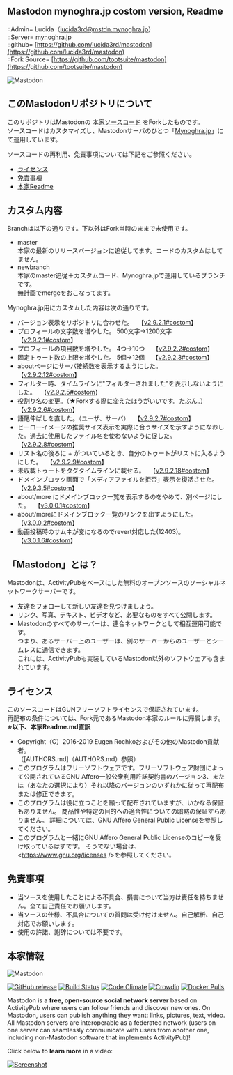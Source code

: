 ## Mastodon mynoghra.jp costom version, Readme
::Admin= Lucida（lucida3rd@mstdn.mynoghra.jp）  
::Server= [mynoghra.jp](https://mstdn.mynoghra.jp/)  
::github= [https://github.com/lucida3rd/mastodon](https://github.com/lucida3rd/mastodon)  
::Fork Source= [https://github.com/tootsuite/mastodon](https://github.com/tootsuite/mastodon)  
  
![Mastodon](https://media.mynoghra.jp/mstdn-backet/web_pocket/mynoghra_mastodon_bnr.jpg)



## このMastodonリポジトリについて
このリポジトリはMastodonの [本家ソースコード](https://github.com/tootsuite/mastodon) をForkしたものです。  
ソースコードはカスタマイズし、Mastodonサーバのひとつ「[Mynoghra.jp](https://mstdn.mynoghra.jp/)」にて運用しています。  
  
ソースコードの再利用、免責事項については下記をご参照ください。  
* [ライセンス](#iLicence)
* [免責事項](#iDisclaimer)
* [本家Readme](https://github.com/tootsuite/mastodon/blob/master/README.md)



## カスタム内容
Branchは以下の通りです。下以外はFork当時のままで未使用です。  
* master  
  本家の最新のリリースバージョンに追従してます。コードのカスタムはしてません。  
* newbranch  
  本家のmaster追従＋カスタムコード、Mynoghra.jpで運用しているブランチです。  
  無計画でmergeをおこなってます。  

Mynoghra.jp用にカスタムした内容は次の通りです。

* バージョン表示をリポジトリに合わせた。　
  【[v2.9.2.1#costom](https://github.com/lucida3rd/mastodon/commit/8c049e58150985eb8fe748cd17e0b35913a8a863)】
* プロフィールの文字数を増やした。 500文字→1200文字　
  【[v2.9.2.1#costom](https://github.com/lucida3rd/mastodon/commit/8c049e58150985eb8fe748cd17e0b35913a8a863)】
* プロフィールの項目数を増やした。 4つ→10つ　
  【[v2.9.2.2#costom](https://github.com/lucida3rd/mastodon/commit/dd38301fe5843a0bfb8a1a1a338e8dbb61b526a7)】
* 固定トゥート数の上限を増やした。 5個→12個　
  【[v2.9.2.3#costom](https://github.com/lucida3rd/mastodon/commit/9bb99b66eb8a98c3870440b10fb72c1979ce7eae)】
* aboutページにサーバ接続数を表示するようにした。　
  【[v2.9.2.12#costom](https://github.com/lucida3rd/mastodon/commit/5b4508b74d12afc1da9eb8ba43056e11451cfa34)】
* フィルター時、タイムラインに"フィルターされました"を表示しないようにした。　
  【[v2.9.2.5#costom](https://github.com/lucida3rd/mastodon/commit/a7ea0307724f02bf5789b583b557cc72b5742536)】
* 役割り名の変更。（★Forkする際に変えたほうがいいです。たぶん。）　
  【[v2.9.2.6#costom](https://github.com/lucida3rd/mastodon/commit/f0385d123f34d2e931557d5300cd1c9573dacff4)】
* 語尾伸ばしを直した。（ユーザ、サーバ）　
  【[v2.9.2.7#costom](https://github.com/lucida3rd/mastodon/commit/ef64fbec2a14a98983dc1b1efe55e6dc57e3e93b)】
* ヒーローイメージの推奨サイズ表示を実際に合うサイズを示すようになおした。過去に使用したファイル名を使わないように促した。　
  【[v2.9.2.8#costom](https://github.com/lucida3rd/mastodon/commit/8c5ec0e861a5610d7925b596e6182d58cf9a827e)】
* リスト名の後ろに + がついているとき、自分のトゥートがリストに入るようにした。　
  【[v2.9.2.9#costom](https://github.com/lucida3rd/mastodon/commit/d0c9d2340d271c436d8eec2eb9b07baf955999c2)】
* 未収載トゥートをタグタイムラインに載せる。　
  【[v2.9.2.18#costom](https://github.com/lucida3rd/mastodon/commit/585723f69d4724ca65813e784883a382ea4ab39c)】
* ドメインブロック画面で「メディアファイルを拒否」表示を復活させた。　
  【[v2.9.3.5#costom](https://github.com/lucida3rd/mastodon/commit/2884d927058e088dfee4c874997019497e921833)】
* about/more にドメインブロック一覧を表示するのをやめて、別ページにした。　
  【[v3.0.0.1#costom](https://github.com/lucida3rd/mastodon/commit/ce59361bf7c9cff7ae130f52d403c4b0d0459504)】
* about/moreにドメインブロック一覧のリンクを出すようにした。　
  【[v3.0.0.2#costom](https://github.com/lucida3rd/mastodon/commit/d4575fc2abf4e89a04d51597ba72f1e82ea7e803)】
* 動画投稿時のサムネが変になるのでrevert対応した(12403)。　
  【[v3.0.1.6#costom](https://github.com/lucida3rd/mastodon/commit/2e636238f695bda5f225ffe55292278b506962c3)】





<a id="iWhatsMastodon"></a>
## 「Mastodon」とは？
Mastodonは、ActivityPubをベースにした無料のオープンソースのソーシャルネットワークサーバーです。  
* 友達をフォローして新しい友達を見つけましょう。
* リンク、写真、テキスト、ビデオなど、必要なものをすべて公開します。
* Mastodonのすべてのサーバーは、連合ネットワークとして相互運用可能です。  
  つまり、あるサーバー上のユーザーは、別のサーバーからのユーザーとシームレスに通信できます。  
  これには、ActivityPubも実装しているMastodon以外のソフトウェアも含まれています。  



<a id="iLicence"></a>
## ライセンス
このソースコードはGUNフリーソフトライセンスで保証されています。  
再配布の条件については、Fork元であるMastodon本家のルールに帰属します。  
**※以下、本家Readme.md直訳**  
  
* Copyright（C）2016-2019 Eugen Rochkoおよびその他のMastodon貢献者。  
  （[AUTHORS.md]（AUTHORS.md）参照）
* このプログラムはフリーソフトウェアです。フリーソフトウェア財団によって公開されているGNU Affero一般公衆利用許諾契約書のバージョン3、または（あなたの選択により）それ以降のバージョンのいずれかに従って再配布または修正できます。  
* このプログラムは役に立つことを願って配布されていますが、いかなる保証もありません。 商品性や特定の目的への適合性についての暗黙の保証すらありません。 詳細については、GNU Affero General Public Licenseを参照してください。  
* このプログラムと一緒にGNU Affero General Public Licenseのコピーを受け取っているはずです。 そうでない場合は、<https://www.gnu.org/licenses />を参照してください。  



<a id="iDisclaimer"></a>
## 免責事項
* 当ソースを使用したことによる不具合、損害について当方は責任を持ちません。全て自己責任でお願いします。
* 当ソースの仕様、不具合についての質問は受け付けません。自己解析、自己対応でお願いします。
* 使用の許諾、謝辞については不要です。



<a id="iSupport"></a>
## 本家情報
![Mastodon](https://i.imgur.com/NhZc40l.png)

[![GitHub release](https://img.shields.io/github/release/tootsuite/mastodon.svg)][releases]
[![Build Status](https://img.shields.io/circleci/project/github/tootsuite/mastodon.svg)][circleci]
[![Code Climate](https://img.shields.io/codeclimate/maintainability/tootsuite/mastodon.svg)][code_climate]
[![Crowdin](https://d322cqt584bo4o.cloudfront.net/mastodon/localized.svg)][crowdin]
[![Docker Pulls](https://img.shields.io/docker/pulls/tootsuite/mastodon.svg)][docker]

[releases]: https://github.com/tootsuite/mastodon/releases
[circleci]: https://circleci.com/gh/tootsuite/mastodon
[code_climate]: https://codeclimate.com/github/tootsuite/mastodon
[crowdin]: https://crowdin.com/project/mastodon
[docker]: https://hub.docker.com/r/tootsuite/mastodon/

Mastodon is a **free, open-source social network server** based on ActivityPub where users can follow friends and discover new ones. On Mastodon, users can publish anything they want: links, pictures, text, video. All Mastodon servers are interoperable as a federated network (users on one server can seamlessly communicate with users from another one, including non-Mastodon software that implements ActivityPub)!

Click below to **learn more** in a video:

[![Screenshot](https://blog.joinmastodon.org/2018/06/why-activitypub-is-the-future/ezgif-2-60f1b00403.gif)][youtube_demo]

[youtube_demo]: https://www.youtube.com/watch?v=IPSbNdBmWKE

